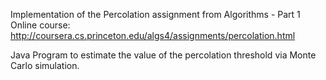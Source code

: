 Implementation of the Percolation assignment from Algorithms - Part 1 Online course:
http://coursera.cs.princeton.edu/algs4/assignments/percolation.html

Java Program to estimate the value of the percolation threshold via Monte Carlo simulation.
